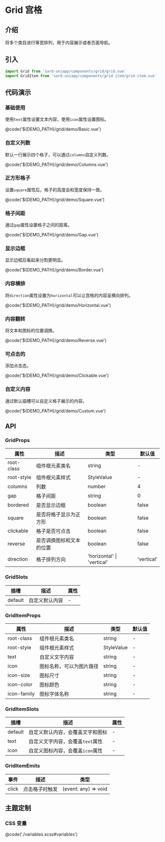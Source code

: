 # Grid 宫格

## 介绍

将多个类目进行等宽排列，用于内容展示或者页面导航。

## 引入

```ts
import Grid from 'sard-uniapp/components/grid/grid.vue'
import GridItem from 'sard-uniapp/components/grid-item/grid-item.vue'
```

## 代码演示

### 基础使用

使用`text`属性设置文本内容，使用`icon`属性设置图标。

@code('${DEMO_PATH}/grid/demo/Basic.vue')

### 自定义列数

默认一行展示四个格子，可以通过`columns`自定义列数。

@code('${DEMO_PATH}/grid/demo/Columns.vue')

### 正方形格子

设置`square`属性后，格子的高度会和宽度保持一致。

@code('${DEMO_PATH}/grid/demo/Square.vue')

### 格子间距

通过`gap`属性设置格子之间的距离。

@code('${DEMO_PATH}/grid/demo/Gap.vue')

### 显示边框

显示边框后看起来分割更明显。

@code('${DEMO_PATH}/grid/demo/Border.vue')

### 内容横排

将`direction`属性设置为`horizontal`可以让宫格的内容呈横向排列。

@code('${DEMO_PATH}/grid/demo/Horizontal.vue')

### 内容翻转

将文本和图标的位置调换。

@code('${DEMO_PATH}/grid/demo/Reverse.vue')

### 可点击的

添加点击态。

@code('${DEMO_PATH}/grid/demo/Clickable.vue')

### 自定义内容

通过默认插槽可以自定义格子展示的内容。

@code('${DEMO_PATH}/grid/demo/Custom.vue')

## API

### GridProps

| 属性       | 描述                     | 类型                       | 默认值     |
| ---------- | ------------------------ | -------------------------- | ---------- |
| root-class | 组件根元素类名           | string                     | -          |
| root-style | 组件根元素样式           | StyleValue                 | -          |
| columns    | 列数                     | number                     | 4          |
| gap        | 格子间距                 | string                     | 0          |
| bordered   | 是否显示边框             | boolean                    | false      |
| square     | 是否将格子显示为正方形   | boolean                    | false      |
| clickable  | 格子是否可点击           | boolean                    | false      |
| reverse    | 是否调换图标和文本的位置 | boolean                    | false      |
| direction  | 格子排列方向             | 'horizontal' \| 'vertical' | 'vertical' |

### GridSlots

| 插槽    | 描述           | 属性 |
| ------- | -------------- | ---- |
| default | 自定义默认内容 | -    |

### GridItemProps

| 属性        | 描述                     | 类型       | 默认值 |
| ----------- | ------------------------ | ---------- | ------ |
| root-class  | 组件根元素类名           | string     | -      |
| root-style  | 组件根元素样式           | StyleValue | -      |
| text        | 自定义文字内容           | string     | -      |
| icon        | 图标名称，可以为图片路径 | string     | -      |
| icon-size   | 图标尺寸                 | string     | -      |
| icon-color  | 图标颜色                 | string     | -      |
| icon-family | 图标字体名称             | string     | -      |

### GridItemSlots

| 插槽    | 描述                             | 属性 |
| ------- | -------------------------------- | ---- |
| default | 自定义默认内容，会覆盖文字和图标 | -    |
| text    | 自定义文字内容，会覆盖`text`属性 | -    |
| icon    | 自定义图标内容，会覆盖`icon`属性 | -    |

### GridItemEmits

| 事件  | 描述           | 类型                 |
| ----- | -------------- | -------------------- |
| click | 点击格子时触发 | (event: any) => void |

## 主题定制

### CSS 变量

@code('./variables.scss#variables')
